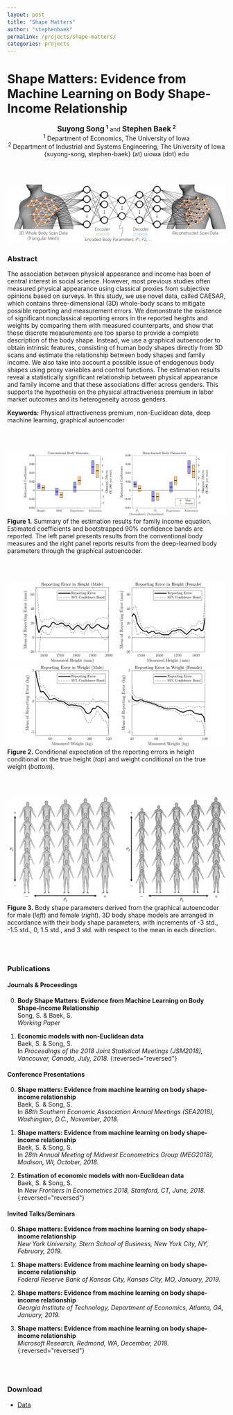 ```yaml
---
layout: post
title: "Shape Matters"
author: "stephenbaek"
permalink: /projects/shape-matters/
categories: projects
---
```


# Shape Matters: Evidence from Machine Learning on Body Shape-Income Relationship

<center>
<b><span style="font-size:larger;">Suyong Song</span> <sup>1</sup></b> and <b><span style="font-size:larger;">Stephen Baek</span> <sup>2</sup></b><br/>
<sup>1</sup> Department of Economics, The University of Iowa<br/>
<sup>2</sup> Department of Industrial and Systems Engineering, The University of Iowa<br/>
{suyong-song, stephen-baek} (at) uiowa (dot) edu
</center>

<br/>&nbsp;

![](/projects/shape-matters/img/graphAE.png)

### Abstract
The association between physical appearance and income has been of central interest in social science. However, most previous studies often measured physical appearance using classical proxies from subjective opinions based on surveys. In this study, we use novel data, called CAESAR, which contains three-dimensional (3D) whole-body scans to mitigate possible reporting and measurement errors. We demonstrate the existence of significant nonclassical reporting errors in the reported heights and weights by comparing them with measured counterparts, and show that these discrete measurements are too sparse to provide a complete description of the body shape. Instead, we use a graphical autoencoder to obtain intrinsic features, consisting of human body shapes directly from 3D scans and estimate the relationship between body shapes and family income. We also take into account a possible issue of endogenous body shapes using proxy variables and control functions. The estimation results reveal a statistically significant relationship between physical appearance and family income and that these associations differ across genders. This supports the hypothesis on the physical attractiveness premium in labor market outcomes and its heterogeneity across genders.

**Keywords:**  Physical attractiveness premium, non-Euclidean data, deep machine learning,  graphical autoencoder

<br/>&nbsp;

![](/projects/shape-matters/img/summary.png)
<b>Figure 1.</b> Summary of the estimation results for family income equation. Estimated coefficients and bootstrapped 90% confidence bands are reported. The left panel presents results from the conventional body measures and the right panel reports results from the deep-learned body parameters through the graphical autoencoder.

<br/>&nbsp;

![](/projects/shape-matters/img/reporting_error_height2.png)
![](/projects/shape-matters/img/reporting_error_weight2.png)
<b>Figure 2.</b> Conditional expectation of the reporting errors in height conditional on the true height (<i>top</i>) and weight conditional on the true weight (<i>bottom</i>).

<br/>&nbsp;

![](/projects/shape-matters/img/shape_param.png)
<b>Figure 3.</b> Body shape parameters derived from the graphical autoencoder for male (<i>left</i>) and female (<i>right</i>). 3D body shape models are arranged in accordance with their body shape parameters, with increments of -3 std., -1.5 std., 0, 1.5 std., and 3 std. with respect to the mean in each direction.

<br/>&nbsp;

### Publications

#### Journals & Proceedings

0. **Body Shape Matters: Evidence from Machine Learning on Body Shape-Income Relationship**<br/>
Song, S. & Baek, S.<br/>
*Working Paper*

0. **Economic models with non-Euclidean data**<br/>
Baek, S. & Song, S.<br/>
In *Proceedings of the 2018 Joint Statistical Meetings (JSM2018), Vancouver, Canada, July, 2018.*
{:reversed="reversed"}


#### Conference Presentations

0. **Shape matters: Evidence from machine learning on body shape-income relationship**<br/>
Baek, S. & Song, S.<br/>
In *88th Southern Economic Association Annual Meetings (SEA2018), Washington, D.C., November, 2018.*
 
0. **Shape matters: Evidence from machine learning on body shape-income relationship**<br/>
Baek, S. & Song, S.<br/>
In *28th Annual Meeting of Midwest Econometrics Group (MEG2018), Madison, WI, October, 2018.*

0. **Estimation of economic models with non-Euclidean data**<br/>
Baek, S. & Song, S.<br/>
In *New Frontiers in Econometrics 2018, Stamford, CT, June, 2018.*
{:reversed="reversed"}


#### Invited Talks/Seminars

0. **Shape matters: Evidence from machine learning on body shape-income relationship**<br/>
*New York University, Stern School of Business, New York City, NY, February, 2019.*

0. **Shape matters: Evidence from machine learning on body shape-income relationship**<br/>
*Federal Reserve Bank of Kansas City, Kansas City, MO, January, 2019.*

0. **Shape matters: Evidence from machine learning on body shape-income relationship**<br/>
*Georgia Institute of Technology, Department of Economics, Atlanta, GA, January, 2019.*

0. **Shape matters: Evidence from machine learning on body shape-income relationship**<br/>
*Microsoft Research, Redmond, WA, December, 2018.*
{:reversed="reversed"}



<br/>&nbsp;

### Download

- [Data]("data.csv")